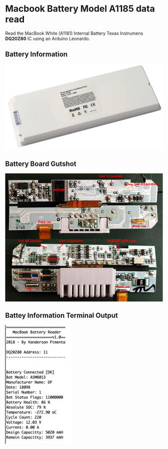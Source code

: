 # Macbook Battery Model A1185 data read

Read the MacBook White (A1181) Internal Battery Texas Instrumens **DQ20Z80** IC using an Arduino Leonardo.

## Battery Information

![](a1185.png)

## Battery Board Gutshot
![](A1181-battery-board.jpg)

## Battey Information Terminal Output
![](terminal_output.png)
